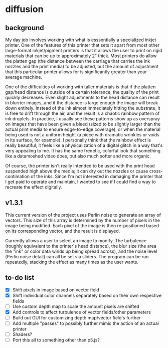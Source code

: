 # diffusion

## background

My day job involves working with what is esssentially a specialized inkjet printer. One of the features of this printer that sets it apart from most other large-format inkjet/pigment printers is that it allows the user to print on rigid materials that can be up to approximately 2" thick. Most printers do allow the platten gap (the distance between the carriage that carries the ink nozzles and the print media) to be adjusted, but the amount of adjustment that this particular printer allows for is significantly greater than your average machine.

One of the difficulties of working with taller materials is that if the platten gap/head distance is outside of a certain tolerance, the quality of the print quickly decreases. Even slight adjustments to the head distance can result in blurrier images, and if the distance is large enough the image will break down entirely. Instead of the ink almost immediately hitting the substrate, it is free to drift through the air, and the result is a chaotic rainbow pattern of ink droplets. In practice, I usually see these patterns show up as overspray on images that have been given a bleed (sized to be slightly larger than the actual print media to ensure edge-to-edge coverage), or when the material being used is not a uniform height (a piece with dramatic wrinkles or voids in its surface, for example). I personally think that the rainbow effect is really beautiful, it feels like a physicalization of a digital glitch in a way that's very appealing to me. It has the same frenetic, colorful look that something like a datamoshed video does, but also much softer and more organic.

Of course, the printer isn't really intended to be used with the print head suspended high above the media; it can dry out the nozzles or cause cross-contimation of the inks. Since I'm not interested in damaging the printer that I get paid to operate and maintain, I wanted to see if I could find a way to recreate the effect digitally.

## v1.3.1

This current version of the project uses Perlin noise to generate an array of vectors. This size of this array is determined by the number of pixels in the image being modified. Each pixel of the image is then re-positioned based on its corresponding vector, and the result is displayed.

Currently allows a user to select an image to modify. The turbulence (roughly equivalent to the printer's head distance), the blur size (the area the "ink" or color data winds up being spread across), and the noise level (Perlin noise detail) can all be set via sliders. The program can be run repeatedly, stacking the effect as many times as the user wants.

## to-do list

- [x] Shift pixels in image based on vector field
- [x] Shift individual color channels separately based on their own respective fields
- [ ] Use custom depth map to scale the amount pixels are shifted
- [x] Add controls to affect turbulence of vector fields/other parameters
- [ ] Build out GUI for customizing depth map/vector field's further
- [ ] Add multiple "passes" to possibly further mimic the action of an actual printer
- [ ] Shaders?
- [ ] Port this all to something other than p5.js?

